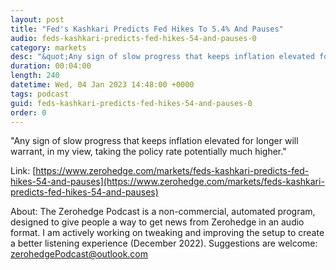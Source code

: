 ```yaml
---
layout: post
title: "Fed's Kashkari Predicts Fed Hikes To 5.4% And Pauses"
audio: feds-kashkari-predicts-fed-hikes-54-and-pauses-0
category: markets
desc: "&quot;Any sign of slow progress that keeps inflation elevated for longer will warrant, in my view, taking the policy rate potentially much higher.&quot;"
duration: 00:04:00
length: 240
datetime: Wed, 04 Jan 2023 14:48:00 +0000
tags: podcast
guid: feds-kashkari-predicts-fed-hikes-54-and-pauses-0
order: 0
---
```

&quot;Any sign of slow progress that keeps inflation elevated for longer will warrant, in my view, taking the policy rate potentially much higher.&quot;

Link: [https://www.zerohedge.com/markets/feds-kashkari-predicts-fed-hikes-54-and-pauses](https://www.zerohedge.com/markets/feds-kashkari-predicts-fed-hikes-54-and-pauses)

About: The Zerohedge Podcast is a non-commercial, automated program, designed to give people a way to get news from Zerohedge in an audio format.  I am actively working on tweaking and improving the setup to create a better listening experience (December 2022).  Suggestions are welcome: [zerohedgePodcast@outlook.com](mailto:zerohedgePodcast@outlook.com)